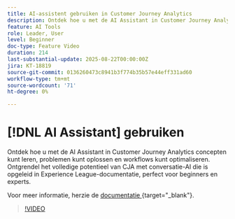 ```yaml
---
title: AI-assistent gebruiken in Customer Journey Analytics
description: Ontdek hoe u met de AI Assistant in Customer Journey Analytics concepten kunt leren, problemen kunt oplossen en workflows kunt optimaliseren.
feature: AI Tools
role: Leader, User
level: Beginner
doc-type: Feature Video
duration: 214
last-substantial-update: 2025-08-22T00:00:00Z
jira: KT-18819
source-git-commit: 0136260473c8941b3f774b35b57e44eff331ad60
workflow-type: tm+mt
source-wordcount: '71'
ht-degree: 0%

---
```


# [!DNL AI Assistant] gebruiken

Ontdek hoe u met de AI Assistant in Customer Journey Analytics concepten kunt leren, problemen kunt oplossen en workflows kunt optimaliseren. Ontgrendel het volledige potentieel van CJA met conversatie-AI die is opgeleid in Experience League-documentatie, perfect voor beginners en experts.

Voor meer informatie, herzie de [&#x200B; documentatie &#x200B;](https://experienceleague.adobe.com/nl/docs/analytics-platform/using/cja-overview/cja-b2c-overview/ai-assistant){target="_blank"}.

>[!VIDEO](https://video.tv.adobe.com/v/3471153/?learn=on&captions=dut)
